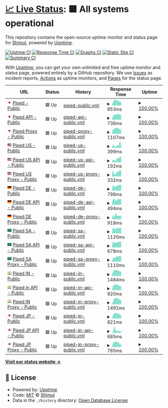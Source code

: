 # [📈 Live Status](https://status.piped.shimul.me): <!--live status--> **🟩 All systems operational**

This repository contains the open-source uptime monitor and status page for [Shimul](https://status.piped.shimul.me), powered by [Upptime](https://github.com/upptime/upptime).

[![Uptime CI](https://github.com/shimuldn/status-piped/workflows/Uptime%20CI/badge.svg)](https://github.com/shimuldn/status-piped/actions?query=workflow%3A%22Uptime+CI%22)
[![Response Time CI](https://github.com/shimuldn/status-piped/workflows/Response%20Time%20CI/badge.svg)](https://github.com/shimuldn/status-piped/actions?query=workflow%3A%22Response+Time+CI%22)
[![Graphs CI](https://github.com/shimuldn/status-piped/workflows/Graphs%20CI/badge.svg)](https://github.com/shimuldn/status-piped/actions?query=workflow%3A%22Graphs+CI%22)
[![Static Site CI](https://github.com/shimuldn/status-piped/workflows/Static%20Site%20CI/badge.svg)](https://github.com/shimuldn/status-piped/actions?query=workflow%3A%22Static+Site+CI%22)
[![Summary CI](https://github.com/shimuldn/status-piped/workflows/Summary%20CI/badge.svg)](https://github.com/shimuldn/status-piped/actions?query=workflow%3A%22Summary+CI%22)

With [Upptime](https://upptime.js.org), you can get your own unlimited and free uptime monitor and status page, powered entirely by a GitHub repository. We use [Issues](https://github.com/shimuldn/status-piped/issues) as incident reports, [Actions](https://github.com/shimuldn/status-piped/actions) as uptime monitors, and [Pages](https://status.piped.shimul.me) for the status page.

<!--start: status pages-->
<!-- This summary is generated by Upptime (https://github.com/upptime/upptime) -->
<!-- Do not edit this manually, your changes will be overwritten -->
<!-- prettier-ignore -->
| URL | Status | History | Response Time | Uptime |
| --- | ------ | ------- | ------------- | ------ |
| <img alt="" src="https://raw.githubusercontent.com/kreativekorp/vexillo/master/artwork/vexillo/pvb160/jp.png" height="13"> [Piped - Public](http://piped.shimul.me) | 🟩 Up | [piped-public.yml](https://github.com/shimuldn/status-piped/commits/HEAD/history/piped-public.yml) | <details><summary><img alt="Response time graph" src="./graphs/piped-public/response-time-week.png" height="20"> 853ms</summary><br><a href="https://status.piped.shimul.me/history/piped-public"><img alt="Response time 737" src="https://img.shields.io/endpoint?url=https%3A%2F%2Fraw.githubusercontent.com%2Fshimuldn%2Fstatus-piped%2FHEAD%2Fapi%2Fpiped-public%2Fresponse-time.json"></a><br><a href="https://status.piped.shimul.me/history/piped-public"><img alt="24-hour response time 682" src="https://img.shields.io/endpoint?url=https%3A%2F%2Fraw.githubusercontent.com%2Fshimuldn%2Fstatus-piped%2FHEAD%2Fapi%2Fpiped-public%2Fresponse-time-day.json"></a><br><a href="https://status.piped.shimul.me/history/piped-public"><img alt="7-day response time 853" src="https://img.shields.io/endpoint?url=https%3A%2F%2Fraw.githubusercontent.com%2Fshimuldn%2Fstatus-piped%2FHEAD%2Fapi%2Fpiped-public%2Fresponse-time-week.json"></a><br><a href="https://status.piped.shimul.me/history/piped-public"><img alt="30-day response time 707" src="https://img.shields.io/endpoint?url=https%3A%2F%2Fraw.githubusercontent.com%2Fshimuldn%2Fstatus-piped%2FHEAD%2Fapi%2Fpiped-public%2Fresponse-time-month.json"></a><br><a href="https://status.piped.shimul.me/history/piped-public"><img alt="1-year response time 737" src="https://img.shields.io/endpoint?url=https%3A%2F%2Fraw.githubusercontent.com%2Fshimuldn%2Fstatus-piped%2FHEAD%2Fapi%2Fpiped-public%2Fresponse-time-year.json"></a></details> | <details><summary><a href="https://status.piped.shimul.me/history/piped-public">100.00%</a></summary><a href="https://status.piped.shimul.me/history/piped-public"><img alt="All-time uptime 99.95%" src="https://img.shields.io/endpoint?url=https%3A%2F%2Fraw.githubusercontent.com%2Fshimuldn%2Fstatus-piped%2FHEAD%2Fapi%2Fpiped-public%2Fuptime.json"></a><br><a href="https://status.piped.shimul.me/history/piped-public"><img alt="24-hour uptime 100.00%" src="https://img.shields.io/endpoint?url=https%3A%2F%2Fraw.githubusercontent.com%2Fshimuldn%2Fstatus-piped%2FHEAD%2Fapi%2Fpiped-public%2Fuptime-day.json"></a><br><a href="https://status.piped.shimul.me/history/piped-public"><img alt="7-day uptime 100.00%" src="https://img.shields.io/endpoint?url=https%3A%2F%2Fraw.githubusercontent.com%2Fshimuldn%2Fstatus-piped%2FHEAD%2Fapi%2Fpiped-public%2Fuptime-week.json"></a><br><a href="https://status.piped.shimul.me/history/piped-public"><img alt="30-day uptime 99.91%" src="https://img.shields.io/endpoint?url=https%3A%2F%2Fraw.githubusercontent.com%2Fshimuldn%2Fstatus-piped%2FHEAD%2Fapi%2Fpiped-public%2Fuptime-month.json"></a><br><a href="https://status.piped.shimul.me/history/piped-public"><img alt="1-year uptime 99.95%" src="https://img.shields.io/endpoint?url=https%3A%2F%2Fraw.githubusercontent.com%2Fshimuldn%2Fstatus-piped%2FHEAD%2Fapi%2Fpiped-public%2Fuptime-year.json"></a></details>
| <img alt="" src="https://raw.githubusercontent.com/kreativekorp/vexillo/master/artwork/vexillo/pvb160/jp.png" height="13"> [Piped API - Public](https://api-piped.shimul.me/trending) | 🟩 Up | [piped-api-public.yml](https://github.com/shimuldn/status-piped/commits/HEAD/history/piped-api-public.yml) | <details><summary><img alt="Response time graph" src="./graphs/piped-api-public/response-time-week.png" height="20"> 736ms</summary><br><a href="https://status.piped.shimul.me/history/piped-api-public"><img alt="Response time 578" src="https://img.shields.io/endpoint?url=https%3A%2F%2Fraw.githubusercontent.com%2Fshimuldn%2Fstatus-piped%2FHEAD%2Fapi%2Fpiped-api-public%2Fresponse-time.json"></a><br><a href="https://status.piped.shimul.me/history/piped-api-public"><img alt="24-hour response time 672" src="https://img.shields.io/endpoint?url=https%3A%2F%2Fraw.githubusercontent.com%2Fshimuldn%2Fstatus-piped%2FHEAD%2Fapi%2Fpiped-api-public%2Fresponse-time-day.json"></a><br><a href="https://status.piped.shimul.me/history/piped-api-public"><img alt="7-day response time 736" src="https://img.shields.io/endpoint?url=https%3A%2F%2Fraw.githubusercontent.com%2Fshimuldn%2Fstatus-piped%2FHEAD%2Fapi%2Fpiped-api-public%2Fresponse-time-week.json"></a><br><a href="https://status.piped.shimul.me/history/piped-api-public"><img alt="30-day response time 496" src="https://img.shields.io/endpoint?url=https%3A%2F%2Fraw.githubusercontent.com%2Fshimuldn%2Fstatus-piped%2FHEAD%2Fapi%2Fpiped-api-public%2Fresponse-time-month.json"></a><br><a href="https://status.piped.shimul.me/history/piped-api-public"><img alt="1-year response time 578" src="https://img.shields.io/endpoint?url=https%3A%2F%2Fraw.githubusercontent.com%2Fshimuldn%2Fstatus-piped%2FHEAD%2Fapi%2Fpiped-api-public%2Fresponse-time-year.json"></a></details> | <details><summary><a href="https://status.piped.shimul.me/history/piped-api-public">100.00%</a></summary><a href="https://status.piped.shimul.me/history/piped-api-public"><img alt="All-time uptime 99.72%" src="https://img.shields.io/endpoint?url=https%3A%2F%2Fraw.githubusercontent.com%2Fshimuldn%2Fstatus-piped%2FHEAD%2Fapi%2Fpiped-api-public%2Fuptime.json"></a><br><a href="https://status.piped.shimul.me/history/piped-api-public"><img alt="24-hour uptime 100.00%" src="https://img.shields.io/endpoint?url=https%3A%2F%2Fraw.githubusercontent.com%2Fshimuldn%2Fstatus-piped%2FHEAD%2Fapi%2Fpiped-api-public%2Fuptime-day.json"></a><br><a href="https://status.piped.shimul.me/history/piped-api-public"><img alt="7-day uptime 100.00%" src="https://img.shields.io/endpoint?url=https%3A%2F%2Fraw.githubusercontent.com%2Fshimuldn%2Fstatus-piped%2FHEAD%2Fapi%2Fpiped-api-public%2Fuptime-week.json"></a><br><a href="https://status.piped.shimul.me/history/piped-api-public"><img alt="30-day uptime 99.49%" src="https://img.shields.io/endpoint?url=https%3A%2F%2Fraw.githubusercontent.com%2Fshimuldn%2Fstatus-piped%2FHEAD%2Fapi%2Fpiped-api-public%2Fuptime-month.json"></a><br><a href="https://status.piped.shimul.me/history/piped-api-public"><img alt="1-year uptime 99.72%" src="https://img.shields.io/endpoint?url=https%3A%2F%2Fraw.githubusercontent.com%2Fshimuldn%2Fstatus-piped%2FHEAD%2Fapi%2Fpiped-api-public%2Fuptime-year.json"></a></details>
| <img alt="" src="https://raw.githubusercontent.com/kreativekorp/vexillo/master/artwork/vexillo/pvb160/jp.png" height="13"> [Piped Proxy - Public](http://proxy-piped.shimul.me) | 🟩 Up | [piped-proxy-public.yml](https://github.com/shimuldn/status-piped/commits/HEAD/history/piped-proxy-public.yml) | <details><summary><img alt="Response time graph" src="./graphs/piped-proxy-public/response-time-week.png" height="20"> 1107ms</summary><br><a href="https://status.piped.shimul.me/history/piped-proxy-public"><img alt="Response time 826" src="https://img.shields.io/endpoint?url=https%3A%2F%2Fraw.githubusercontent.com%2Fshimuldn%2Fstatus-piped%2FHEAD%2Fapi%2Fpiped-proxy-public%2Fresponse-time.json"></a><br><a href="https://status.piped.shimul.me/history/piped-proxy-public"><img alt="24-hour response time 958" src="https://img.shields.io/endpoint?url=https%3A%2F%2Fraw.githubusercontent.com%2Fshimuldn%2Fstatus-piped%2FHEAD%2Fapi%2Fpiped-proxy-public%2Fresponse-time-day.json"></a><br><a href="https://status.piped.shimul.me/history/piped-proxy-public"><img alt="7-day response time 1107" src="https://img.shields.io/endpoint?url=https%3A%2F%2Fraw.githubusercontent.com%2Fshimuldn%2Fstatus-piped%2FHEAD%2Fapi%2Fpiped-proxy-public%2Fresponse-time-week.json"></a><br><a href="https://status.piped.shimul.me/history/piped-proxy-public"><img alt="30-day response time 716" src="https://img.shields.io/endpoint?url=https%3A%2F%2Fraw.githubusercontent.com%2Fshimuldn%2Fstatus-piped%2FHEAD%2Fapi%2Fpiped-proxy-public%2Fresponse-time-month.json"></a><br><a href="https://status.piped.shimul.me/history/piped-proxy-public"><img alt="1-year response time 826" src="https://img.shields.io/endpoint?url=https%3A%2F%2Fraw.githubusercontent.com%2Fshimuldn%2Fstatus-piped%2FHEAD%2Fapi%2Fpiped-proxy-public%2Fresponse-time-year.json"></a></details> | <details><summary><a href="https://status.piped.shimul.me/history/piped-proxy-public">100.00%</a></summary><a href="https://status.piped.shimul.me/history/piped-proxy-public"><img alt="All-time uptime 99.95%" src="https://img.shields.io/endpoint?url=https%3A%2F%2Fraw.githubusercontent.com%2Fshimuldn%2Fstatus-piped%2FHEAD%2Fapi%2Fpiped-proxy-public%2Fuptime.json"></a><br><a href="https://status.piped.shimul.me/history/piped-proxy-public"><img alt="24-hour uptime 100.00%" src="https://img.shields.io/endpoint?url=https%3A%2F%2Fraw.githubusercontent.com%2Fshimuldn%2Fstatus-piped%2FHEAD%2Fapi%2Fpiped-proxy-public%2Fuptime-day.json"></a><br><a href="https://status.piped.shimul.me/history/piped-proxy-public"><img alt="7-day uptime 100.00%" src="https://img.shields.io/endpoint?url=https%3A%2F%2Fraw.githubusercontent.com%2Fshimuldn%2Fstatus-piped%2FHEAD%2Fapi%2Fpiped-proxy-public%2Fuptime-week.json"></a><br><a href="https://status.piped.shimul.me/history/piped-proxy-public"><img alt="30-day uptime 99.92%" src="https://img.shields.io/endpoint?url=https%3A%2F%2Fraw.githubusercontent.com%2Fshimuldn%2Fstatus-piped%2FHEAD%2Fapi%2Fpiped-proxy-public%2Fuptime-month.json"></a><br><a href="https://status.piped.shimul.me/history/piped-proxy-public"><img alt="1-year uptime 99.95%" src="https://img.shields.io/endpoint?url=https%3A%2F%2Fraw.githubusercontent.com%2Fshimuldn%2Fstatus-piped%2FHEAD%2Fapi%2Fpiped-proxy-public%2Fuptime-year.json"></a></details>
| <img alt="" src="https://raw.githubusercontent.com/kreativekorp/vexillo/master/artwork/vexillo/pvb160/us.png" height="13"> [Piped US - Public](http://us-piped.shimul.me) | 🟩 Up | [piped-us-public.yml](https://github.com/shimuldn/status-piped/commits/HEAD/history/piped-us-public.yml) | <details><summary><img alt="Response time graph" src="./graphs/piped-us-public/response-time-week.png" height="20"> 399ms</summary><br><a href="https://status.piped.shimul.me/history/piped-us-public"><img alt="Response time 302" src="https://img.shields.io/endpoint?url=https%3A%2F%2Fraw.githubusercontent.com%2Fshimuldn%2Fstatus-piped%2FHEAD%2Fapi%2Fpiped-us-public%2Fresponse-time.json"></a><br><a href="https://status.piped.shimul.me/history/piped-us-public"><img alt="24-hour response time 414" src="https://img.shields.io/endpoint?url=https%3A%2F%2Fraw.githubusercontent.com%2Fshimuldn%2Fstatus-piped%2FHEAD%2Fapi%2Fpiped-us-public%2Fresponse-time-day.json"></a><br><a href="https://status.piped.shimul.me/history/piped-us-public"><img alt="7-day response time 399" src="https://img.shields.io/endpoint?url=https%3A%2F%2Fraw.githubusercontent.com%2Fshimuldn%2Fstatus-piped%2FHEAD%2Fapi%2Fpiped-us-public%2Fresponse-time-week.json"></a><br><a href="https://status.piped.shimul.me/history/piped-us-public"><img alt="30-day response time 262" src="https://img.shields.io/endpoint?url=https%3A%2F%2Fraw.githubusercontent.com%2Fshimuldn%2Fstatus-piped%2FHEAD%2Fapi%2Fpiped-us-public%2Fresponse-time-month.json"></a><br><a href="https://status.piped.shimul.me/history/piped-us-public"><img alt="1-year response time 302" src="https://img.shields.io/endpoint?url=https%3A%2F%2Fraw.githubusercontent.com%2Fshimuldn%2Fstatus-piped%2FHEAD%2Fapi%2Fpiped-us-public%2Fresponse-time-year.json"></a></details> | <details><summary><a href="https://status.piped.shimul.me/history/piped-us-public">100.00%</a></summary><a href="https://status.piped.shimul.me/history/piped-us-public"><img alt="All-time uptime 99.96%" src="https://img.shields.io/endpoint?url=https%3A%2F%2Fraw.githubusercontent.com%2Fshimuldn%2Fstatus-piped%2FHEAD%2Fapi%2Fpiped-us-public%2Fuptime.json"></a><br><a href="https://status.piped.shimul.me/history/piped-us-public"><img alt="24-hour uptime 100.00%" src="https://img.shields.io/endpoint?url=https%3A%2F%2Fraw.githubusercontent.com%2Fshimuldn%2Fstatus-piped%2FHEAD%2Fapi%2Fpiped-us-public%2Fuptime-day.json"></a><br><a href="https://status.piped.shimul.me/history/piped-us-public"><img alt="7-day uptime 100.00%" src="https://img.shields.io/endpoint?url=https%3A%2F%2Fraw.githubusercontent.com%2Fshimuldn%2Fstatus-piped%2FHEAD%2Fapi%2Fpiped-us-public%2Fuptime-week.json"></a><br><a href="https://status.piped.shimul.me/history/piped-us-public"><img alt="30-day uptime 99.92%" src="https://img.shields.io/endpoint?url=https%3A%2F%2Fraw.githubusercontent.com%2Fshimuldn%2Fstatus-piped%2FHEAD%2Fapi%2Fpiped-us-public%2Fuptime-month.json"></a><br><a href="https://status.piped.shimul.me/history/piped-us-public"><img alt="1-year uptime 99.96%" src="https://img.shields.io/endpoint?url=https%3A%2F%2Fraw.githubusercontent.com%2Fshimuldn%2Fstatus-piped%2FHEAD%2Fapi%2Fpiped-us-public%2Fuptime-year.json"></a></details>
| <img alt="" src="https://raw.githubusercontent.com/kreativekorp/vexillo/master/artwork/vexillo/pvb160/us.png" height="13"> [Piped US API - Public](https://us-api-piped.shimul.me/trending) | 🟩 Up | [piped-us-api-public.yml](https://github.com/shimuldn/status-piped/commits/HEAD/history/piped-us-api-public.yml) | <details><summary><img alt="Response time graph" src="./graphs/piped-us-api-public/response-time-week.png" height="20"> 192ms</summary><br><a href="https://status.piped.shimul.me/history/piped-us-api-public"><img alt="Response time 149" src="https://img.shields.io/endpoint?url=https%3A%2F%2Fraw.githubusercontent.com%2Fshimuldn%2Fstatus-piped%2FHEAD%2Fapi%2Fpiped-us-api-public%2Fresponse-time.json"></a><br><a href="https://status.piped.shimul.me/history/piped-us-api-public"><img alt="24-hour response time 259" src="https://img.shields.io/endpoint?url=https%3A%2F%2Fraw.githubusercontent.com%2Fshimuldn%2Fstatus-piped%2FHEAD%2Fapi%2Fpiped-us-api-public%2Fresponse-time-day.json"></a><br><a href="https://status.piped.shimul.me/history/piped-us-api-public"><img alt="7-day response time 192" src="https://img.shields.io/endpoint?url=https%3A%2F%2Fraw.githubusercontent.com%2Fshimuldn%2Fstatus-piped%2FHEAD%2Fapi%2Fpiped-us-api-public%2Fresponse-time-week.json"></a><br><a href="https://status.piped.shimul.me/history/piped-us-api-public"><img alt="30-day response time 119" src="https://img.shields.io/endpoint?url=https%3A%2F%2Fraw.githubusercontent.com%2Fshimuldn%2Fstatus-piped%2FHEAD%2Fapi%2Fpiped-us-api-public%2Fresponse-time-month.json"></a><br><a href="https://status.piped.shimul.me/history/piped-us-api-public"><img alt="1-year response time 149" src="https://img.shields.io/endpoint?url=https%3A%2F%2Fraw.githubusercontent.com%2Fshimuldn%2Fstatus-piped%2FHEAD%2Fapi%2Fpiped-us-api-public%2Fresponse-time-year.json"></a></details> | <details><summary><a href="https://status.piped.shimul.me/history/piped-us-api-public">100.00%</a></summary><a href="https://status.piped.shimul.me/history/piped-us-api-public"><img alt="All-time uptime 99.72%" src="https://img.shields.io/endpoint?url=https%3A%2F%2Fraw.githubusercontent.com%2Fshimuldn%2Fstatus-piped%2FHEAD%2Fapi%2Fpiped-us-api-public%2Fuptime.json"></a><br><a href="https://status.piped.shimul.me/history/piped-us-api-public"><img alt="24-hour uptime 100.00%" src="https://img.shields.io/endpoint?url=https%3A%2F%2Fraw.githubusercontent.com%2Fshimuldn%2Fstatus-piped%2FHEAD%2Fapi%2Fpiped-us-api-public%2Fuptime-day.json"></a><br><a href="https://status.piped.shimul.me/history/piped-us-api-public"><img alt="7-day uptime 100.00%" src="https://img.shields.io/endpoint?url=https%3A%2F%2Fraw.githubusercontent.com%2Fshimuldn%2Fstatus-piped%2FHEAD%2Fapi%2Fpiped-us-api-public%2Fuptime-week.json"></a><br><a href="https://status.piped.shimul.me/history/piped-us-api-public"><img alt="30-day uptime 99.50%" src="https://img.shields.io/endpoint?url=https%3A%2F%2Fraw.githubusercontent.com%2Fshimuldn%2Fstatus-piped%2FHEAD%2Fapi%2Fpiped-us-api-public%2Fuptime-month.json"></a><br><a href="https://status.piped.shimul.me/history/piped-us-api-public"><img alt="1-year uptime 99.72%" src="https://img.shields.io/endpoint?url=https%3A%2F%2Fraw.githubusercontent.com%2Fshimuldn%2Fstatus-piped%2FHEAD%2Fapi%2Fpiped-us-api-public%2Fuptime-year.json"></a></details>
| <img alt="" src="https://raw.githubusercontent.com/kreativekorp/vexillo/master/artwork/vexillo/pvb160/us.png" height="13"> [Piped US Proxy - Public](http://us-proxy-piped.shimul.me) | 🟩 Up | [piped-us-proxy-public.yml](https://github.com/shimuldn/status-piped/commits/HEAD/history/piped-us-proxy-public.yml) | <details><summary><img alt="Response time graph" src="./graphs/piped-us-proxy-public/response-time-week.png" height="20"> 332ms</summary><br><a href="https://status.piped.shimul.me/history/piped-us-proxy-public"><img alt="Response time 365" src="https://img.shields.io/endpoint?url=https%3A%2F%2Fraw.githubusercontent.com%2Fshimuldn%2Fstatus-piped%2FHEAD%2Fapi%2Fpiped-us-proxy-public%2Fresponse-time.json"></a><br><a href="https://status.piped.shimul.me/history/piped-us-proxy-public"><img alt="24-hour response time 435" src="https://img.shields.io/endpoint?url=https%3A%2F%2Fraw.githubusercontent.com%2Fshimuldn%2Fstatus-piped%2FHEAD%2Fapi%2Fpiped-us-proxy-public%2Fresponse-time-day.json"></a><br><a href="https://status.piped.shimul.me/history/piped-us-proxy-public"><img alt="7-day response time 332" src="https://img.shields.io/endpoint?url=https%3A%2F%2Fraw.githubusercontent.com%2Fshimuldn%2Fstatus-piped%2FHEAD%2Fapi%2Fpiped-us-proxy-public%2Fresponse-time-week.json"></a><br><a href="https://status.piped.shimul.me/history/piped-us-proxy-public"><img alt="30-day response time 346" src="https://img.shields.io/endpoint?url=https%3A%2F%2Fraw.githubusercontent.com%2Fshimuldn%2Fstatus-piped%2FHEAD%2Fapi%2Fpiped-us-proxy-public%2Fresponse-time-month.json"></a><br><a href="https://status.piped.shimul.me/history/piped-us-proxy-public"><img alt="1-year response time 365" src="https://img.shields.io/endpoint?url=https%3A%2F%2Fraw.githubusercontent.com%2Fshimuldn%2Fstatus-piped%2FHEAD%2Fapi%2Fpiped-us-proxy-public%2Fresponse-time-year.json"></a></details> | <details><summary><a href="https://status.piped.shimul.me/history/piped-us-proxy-public">100.00%</a></summary><a href="https://status.piped.shimul.me/history/piped-us-proxy-public"><img alt="All-time uptime 99.96%" src="https://img.shields.io/endpoint?url=https%3A%2F%2Fraw.githubusercontent.com%2Fshimuldn%2Fstatus-piped%2FHEAD%2Fapi%2Fpiped-us-proxy-public%2Fuptime.json"></a><br><a href="https://status.piped.shimul.me/history/piped-us-proxy-public"><img alt="24-hour uptime 100.00%" src="https://img.shields.io/endpoint?url=https%3A%2F%2Fraw.githubusercontent.com%2Fshimuldn%2Fstatus-piped%2FHEAD%2Fapi%2Fpiped-us-proxy-public%2Fuptime-day.json"></a><br><a href="https://status.piped.shimul.me/history/piped-us-proxy-public"><img alt="7-day uptime 100.00%" src="https://img.shields.io/endpoint?url=https%3A%2F%2Fraw.githubusercontent.com%2Fshimuldn%2Fstatus-piped%2FHEAD%2Fapi%2Fpiped-us-proxy-public%2Fuptime-week.json"></a><br><a href="https://status.piped.shimul.me/history/piped-us-proxy-public"><img alt="30-day uptime 99.92%" src="https://img.shields.io/endpoint?url=https%3A%2F%2Fraw.githubusercontent.com%2Fshimuldn%2Fstatus-piped%2FHEAD%2Fapi%2Fpiped-us-proxy-public%2Fuptime-month.json"></a><br><a href="https://status.piped.shimul.me/history/piped-us-proxy-public"><img alt="1-year uptime 99.96%" src="https://img.shields.io/endpoint?url=https%3A%2F%2Fraw.githubusercontent.com%2Fshimuldn%2Fstatus-piped%2FHEAD%2Fapi%2Fpiped-us-proxy-public%2Fuptime-year.json"></a></details>
| <img alt="" src="https://raw.githubusercontent.com/kreativekorp/vexillo/master/artwork/vexillo/pvb160/de.png" height="13"> [Piped DE - Public](http://de-piped.shimul.me) | 🟩 Up | [piped-de-public.yml](https://github.com/shimuldn/status-piped/commits/HEAD/history/piped-de-public.yml) | <details><summary><img alt="Response time graph" src="./graphs/piped-de-public/response-time-week.png" height="20"> 798ms</summary><br><a href="https://status.piped.shimul.me/history/piped-de-public"><img alt="Response time 677" src="https://img.shields.io/endpoint?url=https%3A%2F%2Fraw.githubusercontent.com%2Fshimuldn%2Fstatus-piped%2FHEAD%2Fapi%2Fpiped-de-public%2Fresponse-time.json"></a><br><a href="https://status.piped.shimul.me/history/piped-de-public"><img alt="24-hour response time 902" src="https://img.shields.io/endpoint?url=https%3A%2F%2Fraw.githubusercontent.com%2Fshimuldn%2Fstatus-piped%2FHEAD%2Fapi%2Fpiped-de-public%2Fresponse-time-day.json"></a><br><a href="https://status.piped.shimul.me/history/piped-de-public"><img alt="7-day response time 798" src="https://img.shields.io/endpoint?url=https%3A%2F%2Fraw.githubusercontent.com%2Fshimuldn%2Fstatus-piped%2FHEAD%2Fapi%2Fpiped-de-public%2Fresponse-time-week.json"></a><br><a href="https://status.piped.shimul.me/history/piped-de-public"><img alt="30-day response time 656" src="https://img.shields.io/endpoint?url=https%3A%2F%2Fraw.githubusercontent.com%2Fshimuldn%2Fstatus-piped%2FHEAD%2Fapi%2Fpiped-de-public%2Fresponse-time-month.json"></a><br><a href="https://status.piped.shimul.me/history/piped-de-public"><img alt="1-year response time 677" src="https://img.shields.io/endpoint?url=https%3A%2F%2Fraw.githubusercontent.com%2Fshimuldn%2Fstatus-piped%2FHEAD%2Fapi%2Fpiped-de-public%2Fresponse-time-year.json"></a></details> | <details><summary><a href="https://status.piped.shimul.me/history/piped-de-public">100.00%</a></summary><a href="https://status.piped.shimul.me/history/piped-de-public"><img alt="All-time uptime 99.96%" src="https://img.shields.io/endpoint?url=https%3A%2F%2Fraw.githubusercontent.com%2Fshimuldn%2Fstatus-piped%2FHEAD%2Fapi%2Fpiped-de-public%2Fuptime.json"></a><br><a href="https://status.piped.shimul.me/history/piped-de-public"><img alt="24-hour uptime 100.00%" src="https://img.shields.io/endpoint?url=https%3A%2F%2Fraw.githubusercontent.com%2Fshimuldn%2Fstatus-piped%2FHEAD%2Fapi%2Fpiped-de-public%2Fuptime-day.json"></a><br><a href="https://status.piped.shimul.me/history/piped-de-public"><img alt="7-day uptime 100.00%" src="https://img.shields.io/endpoint?url=https%3A%2F%2Fraw.githubusercontent.com%2Fshimuldn%2Fstatus-piped%2FHEAD%2Fapi%2Fpiped-de-public%2Fuptime-week.json"></a><br><a href="https://status.piped.shimul.me/history/piped-de-public"><img alt="30-day uptime 99.93%" src="https://img.shields.io/endpoint?url=https%3A%2F%2Fraw.githubusercontent.com%2Fshimuldn%2Fstatus-piped%2FHEAD%2Fapi%2Fpiped-de-public%2Fuptime-month.json"></a><br><a href="https://status.piped.shimul.me/history/piped-de-public"><img alt="1-year uptime 99.96%" src="https://img.shields.io/endpoint?url=https%3A%2F%2Fraw.githubusercontent.com%2Fshimuldn%2Fstatus-piped%2FHEAD%2Fapi%2Fpiped-de-public%2Fuptime-year.json"></a></details>
| <img alt="" src="https://raw.githubusercontent.com/kreativekorp/vexillo/master/artwork/vexillo/pvb160/de.png" height="13"> [Piped DE API - Public](https://de-api-piped.shimul.me/trending) | 🟩 Up | [piped-de-api-public.yml](https://github.com/shimuldn/status-piped/commits/HEAD/history/piped-de-api-public.yml) | <details><summary><img alt="Response time graph" src="./graphs/piped-de-api-public/response-time-week.png" height="20"> 494ms</summary><br><a href="https://status.piped.shimul.me/history/piped-de-api-public"><img alt="Response time 340" src="https://img.shields.io/endpoint?url=https%3A%2F%2Fraw.githubusercontent.com%2Fshimuldn%2Fstatus-piped%2FHEAD%2Fapi%2Fpiped-de-api-public%2Fresponse-time.json"></a><br><a href="https://status.piped.shimul.me/history/piped-de-api-public"><img alt="24-hour response time 515" src="https://img.shields.io/endpoint?url=https%3A%2F%2Fraw.githubusercontent.com%2Fshimuldn%2Fstatus-piped%2FHEAD%2Fapi%2Fpiped-de-api-public%2Fresponse-time-day.json"></a><br><a href="https://status.piped.shimul.me/history/piped-de-api-public"><img alt="7-day response time 494" src="https://img.shields.io/endpoint?url=https%3A%2F%2Fraw.githubusercontent.com%2Fshimuldn%2Fstatus-piped%2FHEAD%2Fapi%2Fpiped-de-api-public%2Fresponse-time-week.json"></a><br><a href="https://status.piped.shimul.me/history/piped-de-api-public"><img alt="30-day response time 316" src="https://img.shields.io/endpoint?url=https%3A%2F%2Fraw.githubusercontent.com%2Fshimuldn%2Fstatus-piped%2FHEAD%2Fapi%2Fpiped-de-api-public%2Fresponse-time-month.json"></a><br><a href="https://status.piped.shimul.me/history/piped-de-api-public"><img alt="1-year response time 340" src="https://img.shields.io/endpoint?url=https%3A%2F%2Fraw.githubusercontent.com%2Fshimuldn%2Fstatus-piped%2FHEAD%2Fapi%2Fpiped-de-api-public%2Fresponse-time-year.json"></a></details> | <details><summary><a href="https://status.piped.shimul.me/history/piped-de-api-public">100.00%</a></summary><a href="https://status.piped.shimul.me/history/piped-de-api-public"><img alt="All-time uptime 99.77%" src="https://img.shields.io/endpoint?url=https%3A%2F%2Fraw.githubusercontent.com%2Fshimuldn%2Fstatus-piped%2FHEAD%2Fapi%2Fpiped-de-api-public%2Fuptime.json"></a><br><a href="https://status.piped.shimul.me/history/piped-de-api-public"><img alt="24-hour uptime 100.00%" src="https://img.shields.io/endpoint?url=https%3A%2F%2Fraw.githubusercontent.com%2Fshimuldn%2Fstatus-piped%2FHEAD%2Fapi%2Fpiped-de-api-public%2Fuptime-day.json"></a><br><a href="https://status.piped.shimul.me/history/piped-de-api-public"><img alt="7-day uptime 100.00%" src="https://img.shields.io/endpoint?url=https%3A%2F%2Fraw.githubusercontent.com%2Fshimuldn%2Fstatus-piped%2FHEAD%2Fapi%2Fpiped-de-api-public%2Fuptime-week.json"></a><br><a href="https://status.piped.shimul.me/history/piped-de-api-public"><img alt="30-day uptime 99.58%" src="https://img.shields.io/endpoint?url=https%3A%2F%2Fraw.githubusercontent.com%2Fshimuldn%2Fstatus-piped%2FHEAD%2Fapi%2Fpiped-de-api-public%2Fuptime-month.json"></a><br><a href="https://status.piped.shimul.me/history/piped-de-api-public"><img alt="1-year uptime 99.77%" src="https://img.shields.io/endpoint?url=https%3A%2F%2Fraw.githubusercontent.com%2Fshimuldn%2Fstatus-piped%2FHEAD%2Fapi%2Fpiped-de-api-public%2Fuptime-year.json"></a></details>
| <img alt="" src="https://raw.githubusercontent.com/kreativekorp/vexillo/master/artwork/vexillo/pvb160/de.png" height="13"> [Piped DE Proxy - Public](http://de-proxy-piped.shimul.me) | 🟩 Up | [piped-de-proxy-public.yml](https://github.com/shimuldn/status-piped/commits/HEAD/history/piped-de-proxy-public.yml) | <details><summary><img alt="Response time graph" src="./graphs/piped-de-proxy-public/response-time-week.png" height="20"> 918ms</summary><br><a href="https://status.piped.shimul.me/history/piped-de-proxy-public"><img alt="Response time 606" src="https://img.shields.io/endpoint?url=https%3A%2F%2Fraw.githubusercontent.com%2Fshimuldn%2Fstatus-piped%2FHEAD%2Fapi%2Fpiped-de-proxy-public%2Fresponse-time.json"></a><br><a href="https://status.piped.shimul.me/history/piped-de-proxy-public"><img alt="24-hour response time 868" src="https://img.shields.io/endpoint?url=https%3A%2F%2Fraw.githubusercontent.com%2Fshimuldn%2Fstatus-piped%2FHEAD%2Fapi%2Fpiped-de-proxy-public%2Fresponse-time-day.json"></a><br><a href="https://status.piped.shimul.me/history/piped-de-proxy-public"><img alt="7-day response time 918" src="https://img.shields.io/endpoint?url=https%3A%2F%2Fraw.githubusercontent.com%2Fshimuldn%2Fstatus-piped%2FHEAD%2Fapi%2Fpiped-de-proxy-public%2Fresponse-time-week.json"></a><br><a href="https://status.piped.shimul.me/history/piped-de-proxy-public"><img alt="30-day response time 580" src="https://img.shields.io/endpoint?url=https%3A%2F%2Fraw.githubusercontent.com%2Fshimuldn%2Fstatus-piped%2FHEAD%2Fapi%2Fpiped-de-proxy-public%2Fresponse-time-month.json"></a><br><a href="https://status.piped.shimul.me/history/piped-de-proxy-public"><img alt="1-year response time 606" src="https://img.shields.io/endpoint?url=https%3A%2F%2Fraw.githubusercontent.com%2Fshimuldn%2Fstatus-piped%2FHEAD%2Fapi%2Fpiped-de-proxy-public%2Fresponse-time-year.json"></a></details> | <details><summary><a href="https://status.piped.shimul.me/history/piped-de-proxy-public">100.00%</a></summary><a href="https://status.piped.shimul.me/history/piped-de-proxy-public"><img alt="All-time uptime 99.96%" src="https://img.shields.io/endpoint?url=https%3A%2F%2Fraw.githubusercontent.com%2Fshimuldn%2Fstatus-piped%2FHEAD%2Fapi%2Fpiped-de-proxy-public%2Fuptime.json"></a><br><a href="https://status.piped.shimul.me/history/piped-de-proxy-public"><img alt="24-hour uptime 100.00%" src="https://img.shields.io/endpoint?url=https%3A%2F%2Fraw.githubusercontent.com%2Fshimuldn%2Fstatus-piped%2FHEAD%2Fapi%2Fpiped-de-proxy-public%2Fuptime-day.json"></a><br><a href="https://status.piped.shimul.me/history/piped-de-proxy-public"><img alt="7-day uptime 100.00%" src="https://img.shields.io/endpoint?url=https%3A%2F%2Fraw.githubusercontent.com%2Fshimuldn%2Fstatus-piped%2FHEAD%2Fapi%2Fpiped-de-proxy-public%2Fuptime-week.json"></a><br><a href="https://status.piped.shimul.me/history/piped-de-proxy-public"><img alt="30-day uptime 99.93%" src="https://img.shields.io/endpoint?url=https%3A%2F%2Fraw.githubusercontent.com%2Fshimuldn%2Fstatus-piped%2FHEAD%2Fapi%2Fpiped-de-proxy-public%2Fuptime-month.json"></a><br><a href="https://status.piped.shimul.me/history/piped-de-proxy-public"><img alt="1-year uptime 99.96%" src="https://img.shields.io/endpoint?url=https%3A%2F%2Fraw.githubusercontent.com%2Fshimuldn%2Fstatus-piped%2FHEAD%2Fapi%2Fpiped-de-proxy-public%2Fuptime-year.json"></a></details>
| <img alt="" src="https://raw.githubusercontent.com/kreativekorp/vexillo/master/artwork/vexillo/pvb160/sa.png" height="13"> [Piped SA - Public](http://sa-piped.shimul.me) | 🟩 Up | [piped-sa-public.yml](https://github.com/shimuldn/status-piped/commits/HEAD/history/piped-sa-public.yml) | <details><summary><img alt="Response time graph" src="./graphs/piped-sa-public/response-time-week.png" height="20"> 1120ms</summary><br><a href="https://status.piped.shimul.me/history/piped-sa-public"><img alt="Response time 851" src="https://img.shields.io/endpoint?url=https%3A%2F%2Fraw.githubusercontent.com%2Fshimuldn%2Fstatus-piped%2FHEAD%2Fapi%2Fpiped-sa-public%2Fresponse-time.json"></a><br><a href="https://status.piped.shimul.me/history/piped-sa-public"><img alt="24-hour response time 1207" src="https://img.shields.io/endpoint?url=https%3A%2F%2Fraw.githubusercontent.com%2Fshimuldn%2Fstatus-piped%2FHEAD%2Fapi%2Fpiped-sa-public%2Fresponse-time-day.json"></a><br><a href="https://status.piped.shimul.me/history/piped-sa-public"><img alt="7-day response time 1120" src="https://img.shields.io/endpoint?url=https%3A%2F%2Fraw.githubusercontent.com%2Fshimuldn%2Fstatus-piped%2FHEAD%2Fapi%2Fpiped-sa-public%2Fresponse-time-week.json"></a><br><a href="https://status.piped.shimul.me/history/piped-sa-public"><img alt="30-day response time 787" src="https://img.shields.io/endpoint?url=https%3A%2F%2Fraw.githubusercontent.com%2Fshimuldn%2Fstatus-piped%2FHEAD%2Fapi%2Fpiped-sa-public%2Fresponse-time-month.json"></a><br><a href="https://status.piped.shimul.me/history/piped-sa-public"><img alt="1-year response time 851" src="https://img.shields.io/endpoint?url=https%3A%2F%2Fraw.githubusercontent.com%2Fshimuldn%2Fstatus-piped%2FHEAD%2Fapi%2Fpiped-sa-public%2Fresponse-time-year.json"></a></details> | <details><summary><a href="https://status.piped.shimul.me/history/piped-sa-public">100.00%</a></summary><a href="https://status.piped.shimul.me/history/piped-sa-public"><img alt="All-time uptime 99.96%" src="https://img.shields.io/endpoint?url=https%3A%2F%2Fraw.githubusercontent.com%2Fshimuldn%2Fstatus-piped%2FHEAD%2Fapi%2Fpiped-sa-public%2Fuptime.json"></a><br><a href="https://status.piped.shimul.me/history/piped-sa-public"><img alt="24-hour uptime 100.00%" src="https://img.shields.io/endpoint?url=https%3A%2F%2Fraw.githubusercontent.com%2Fshimuldn%2Fstatus-piped%2FHEAD%2Fapi%2Fpiped-sa-public%2Fuptime-day.json"></a><br><a href="https://status.piped.shimul.me/history/piped-sa-public"><img alt="7-day uptime 100.00%" src="https://img.shields.io/endpoint?url=https%3A%2F%2Fraw.githubusercontent.com%2Fshimuldn%2Fstatus-piped%2FHEAD%2Fapi%2Fpiped-sa-public%2Fuptime-week.json"></a><br><a href="https://status.piped.shimul.me/history/piped-sa-public"><img alt="30-day uptime 99.94%" src="https://img.shields.io/endpoint?url=https%3A%2F%2Fraw.githubusercontent.com%2Fshimuldn%2Fstatus-piped%2FHEAD%2Fapi%2Fpiped-sa-public%2Fuptime-month.json"></a><br><a href="https://status.piped.shimul.me/history/piped-sa-public"><img alt="1-year uptime 99.96%" src="https://img.shields.io/endpoint?url=https%3A%2F%2Fraw.githubusercontent.com%2Fshimuldn%2Fstatus-piped%2FHEAD%2Fapi%2Fpiped-sa-public%2Fuptime-year.json"></a></details>
| <img alt="" src="https://raw.githubusercontent.com/kreativekorp/vexillo/master/artwork/vexillo/pvb160/sa.png" height="13"> [Piped SA API - Public](https://sa-api-piped.shimul.me/trending) | 🟩 Up | [piped-sa-api-public.yml](https://github.com/shimuldn/status-piped/commits/HEAD/history/piped-sa-api-public.yml) | <details><summary><img alt="Response time graph" src="./graphs/piped-sa-api-public/response-time-week.png" height="20"> 678ms</summary><br><a href="https://status.piped.shimul.me/history/piped-sa-api-public"><img alt="Response time 466" src="https://img.shields.io/endpoint?url=https%3A%2F%2Fraw.githubusercontent.com%2Fshimuldn%2Fstatus-piped%2FHEAD%2Fapi%2Fpiped-sa-api-public%2Fresponse-time.json"></a><br><a href="https://status.piped.shimul.me/history/piped-sa-api-public"><img alt="24-hour response time 726" src="https://img.shields.io/endpoint?url=https%3A%2F%2Fraw.githubusercontent.com%2Fshimuldn%2Fstatus-piped%2FHEAD%2Fapi%2Fpiped-sa-api-public%2Fresponse-time-day.json"></a><br><a href="https://status.piped.shimul.me/history/piped-sa-api-public"><img alt="7-day response time 678" src="https://img.shields.io/endpoint?url=https%3A%2F%2Fraw.githubusercontent.com%2Fshimuldn%2Fstatus-piped%2FHEAD%2Fapi%2Fpiped-sa-api-public%2Fresponse-time-week.json"></a><br><a href="https://status.piped.shimul.me/history/piped-sa-api-public"><img alt="30-day response time 432" src="https://img.shields.io/endpoint?url=https%3A%2F%2Fraw.githubusercontent.com%2Fshimuldn%2Fstatus-piped%2FHEAD%2Fapi%2Fpiped-sa-api-public%2Fresponse-time-month.json"></a><br><a href="https://status.piped.shimul.me/history/piped-sa-api-public"><img alt="1-year response time 466" src="https://img.shields.io/endpoint?url=https%3A%2F%2Fraw.githubusercontent.com%2Fshimuldn%2Fstatus-piped%2FHEAD%2Fapi%2Fpiped-sa-api-public%2Fresponse-time-year.json"></a></details> | <details><summary><a href="https://status.piped.shimul.me/history/piped-sa-api-public">100.00%</a></summary><a href="https://status.piped.shimul.me/history/piped-sa-api-public"><img alt="All-time uptime 99.33%" src="https://img.shields.io/endpoint?url=https%3A%2F%2Fraw.githubusercontent.com%2Fshimuldn%2Fstatus-piped%2FHEAD%2Fapi%2Fpiped-sa-api-public%2Fuptime.json"></a><br><a href="https://status.piped.shimul.me/history/piped-sa-api-public"><img alt="24-hour uptime 100.00%" src="https://img.shields.io/endpoint?url=https%3A%2F%2Fraw.githubusercontent.com%2Fshimuldn%2Fstatus-piped%2FHEAD%2Fapi%2Fpiped-sa-api-public%2Fuptime-day.json"></a><br><a href="https://status.piped.shimul.me/history/piped-sa-api-public"><img alt="7-day uptime 100.00%" src="https://img.shields.io/endpoint?url=https%3A%2F%2Fraw.githubusercontent.com%2Fshimuldn%2Fstatus-piped%2FHEAD%2Fapi%2Fpiped-sa-api-public%2Fuptime-week.json"></a><br><a href="https://status.piped.shimul.me/history/piped-sa-api-public"><img alt="30-day uptime 98.78%" src="https://img.shields.io/endpoint?url=https%3A%2F%2Fraw.githubusercontent.com%2Fshimuldn%2Fstatus-piped%2FHEAD%2Fapi%2Fpiped-sa-api-public%2Fuptime-month.json"></a><br><a href="https://status.piped.shimul.me/history/piped-sa-api-public"><img alt="1-year uptime 99.33%" src="https://img.shields.io/endpoint?url=https%3A%2F%2Fraw.githubusercontent.com%2Fshimuldn%2Fstatus-piped%2FHEAD%2Fapi%2Fpiped-sa-api-public%2Fuptime-year.json"></a></details>
| <img alt="" src="https://raw.githubusercontent.com/kreativekorp/vexillo/master/artwork/vexillo/pvb160/sa.png" height="13"> [Piped SA Proxy - Public](http://sa-proxy-piped.shimul.me) | 🟩 Up | [piped-sa-proxy-public.yml](https://github.com/shimuldn/status-piped/commits/HEAD/history/piped-sa-proxy-public.yml) | <details><summary><img alt="Response time graph" src="./graphs/piped-sa-proxy-public/response-time-week.png" height="20"> 1110ms</summary><br><a href="https://status.piped.shimul.me/history/piped-sa-proxy-public"><img alt="Response time 841" src="https://img.shields.io/endpoint?url=https%3A%2F%2Fraw.githubusercontent.com%2Fshimuldn%2Fstatus-piped%2FHEAD%2Fapi%2Fpiped-sa-proxy-public%2Fresponse-time.json"></a><br><a href="https://status.piped.shimul.me/history/piped-sa-proxy-public"><img alt="24-hour response time 1193" src="https://img.shields.io/endpoint?url=https%3A%2F%2Fraw.githubusercontent.com%2Fshimuldn%2Fstatus-piped%2FHEAD%2Fapi%2Fpiped-sa-proxy-public%2Fresponse-time-day.json"></a><br><a href="https://status.piped.shimul.me/history/piped-sa-proxy-public"><img alt="7-day response time 1110" src="https://img.shields.io/endpoint?url=https%3A%2F%2Fraw.githubusercontent.com%2Fshimuldn%2Fstatus-piped%2FHEAD%2Fapi%2Fpiped-sa-proxy-public%2Fresponse-time-week.json"></a><br><a href="https://status.piped.shimul.me/history/piped-sa-proxy-public"><img alt="30-day response time 798" src="https://img.shields.io/endpoint?url=https%3A%2F%2Fraw.githubusercontent.com%2Fshimuldn%2Fstatus-piped%2FHEAD%2Fapi%2Fpiped-sa-proxy-public%2Fresponse-time-month.json"></a><br><a href="https://status.piped.shimul.me/history/piped-sa-proxy-public"><img alt="1-year response time 841" src="https://img.shields.io/endpoint?url=https%3A%2F%2Fraw.githubusercontent.com%2Fshimuldn%2Fstatus-piped%2FHEAD%2Fapi%2Fpiped-sa-proxy-public%2Fresponse-time-year.json"></a></details> | <details><summary><a href="https://status.piped.shimul.me/history/piped-sa-proxy-public">100.00%</a></summary><a href="https://status.piped.shimul.me/history/piped-sa-proxy-public"><img alt="All-time uptime 99.97%" src="https://img.shields.io/endpoint?url=https%3A%2F%2Fraw.githubusercontent.com%2Fshimuldn%2Fstatus-piped%2FHEAD%2Fapi%2Fpiped-sa-proxy-public%2Fuptime.json"></a><br><a href="https://status.piped.shimul.me/history/piped-sa-proxy-public"><img alt="24-hour uptime 100.00%" src="https://img.shields.io/endpoint?url=https%3A%2F%2Fraw.githubusercontent.com%2Fshimuldn%2Fstatus-piped%2FHEAD%2Fapi%2Fpiped-sa-proxy-public%2Fuptime-day.json"></a><br><a href="https://status.piped.shimul.me/history/piped-sa-proxy-public"><img alt="7-day uptime 100.00%" src="https://img.shields.io/endpoint?url=https%3A%2F%2Fraw.githubusercontent.com%2Fshimuldn%2Fstatus-piped%2FHEAD%2Fapi%2Fpiped-sa-proxy-public%2Fuptime-week.json"></a><br><a href="https://status.piped.shimul.me/history/piped-sa-proxy-public"><img alt="30-day uptime 99.94%" src="https://img.shields.io/endpoint?url=https%3A%2F%2Fraw.githubusercontent.com%2Fshimuldn%2Fstatus-piped%2FHEAD%2Fapi%2Fpiped-sa-proxy-public%2Fuptime-month.json"></a><br><a href="https://status.piped.shimul.me/history/piped-sa-proxy-public"><img alt="1-year uptime 99.97%" src="https://img.shields.io/endpoint?url=https%3A%2F%2Fraw.githubusercontent.com%2Fshimuldn%2Fstatus-piped%2FHEAD%2Fapi%2Fpiped-sa-proxy-public%2Fuptime-year.json"></a></details>
| <img alt="" src="https://raw.githubusercontent.com/kreativekorp/vexillo/master/artwork/vexillo/pvb160/in.png" height="13"> [Piped IN - Public](http://in-piped.shimul.me) | 🟩 Up | [piped-in-public.yml](https://github.com/shimuldn/status-piped/commits/HEAD/history/piped-in-public.yml) | <details><summary><img alt="Response time graph" src="./graphs/piped-in-public/response-time-week.png" height="20"> 1484ms</summary><br><a href="https://status.piped.shimul.me/history/piped-in-public"><img alt="Response time 1163" src="https://img.shields.io/endpoint?url=https%3A%2F%2Fraw.githubusercontent.com%2Fshimuldn%2Fstatus-piped%2FHEAD%2Fapi%2Fpiped-in-public%2Fresponse-time.json"></a><br><a href="https://status.piped.shimul.me/history/piped-in-public"><img alt="24-hour response time 1290" src="https://img.shields.io/endpoint?url=https%3A%2F%2Fraw.githubusercontent.com%2Fshimuldn%2Fstatus-piped%2FHEAD%2Fapi%2Fpiped-in-public%2Fresponse-time-day.json"></a><br><a href="https://status.piped.shimul.me/history/piped-in-public"><img alt="7-day response time 1484" src="https://img.shields.io/endpoint?url=https%3A%2F%2Fraw.githubusercontent.com%2Fshimuldn%2Fstatus-piped%2FHEAD%2Fapi%2Fpiped-in-public%2Fresponse-time-week.json"></a><br><a href="https://status.piped.shimul.me/history/piped-in-public"><img alt="30-day response time 1052" src="https://img.shields.io/endpoint?url=https%3A%2F%2Fraw.githubusercontent.com%2Fshimuldn%2Fstatus-piped%2FHEAD%2Fapi%2Fpiped-in-public%2Fresponse-time-month.json"></a><br><a href="https://status.piped.shimul.me/history/piped-in-public"><img alt="1-year response time 1163" src="https://img.shields.io/endpoint?url=https%3A%2F%2Fraw.githubusercontent.com%2Fshimuldn%2Fstatus-piped%2FHEAD%2Fapi%2Fpiped-in-public%2Fresponse-time-year.json"></a></details> | <details><summary><a href="https://status.piped.shimul.me/history/piped-in-public">100.00%</a></summary><a href="https://status.piped.shimul.me/history/piped-in-public"><img alt="All-time uptime 99.97%" src="https://img.shields.io/endpoint?url=https%3A%2F%2Fraw.githubusercontent.com%2Fshimuldn%2Fstatus-piped%2FHEAD%2Fapi%2Fpiped-in-public%2Fuptime.json"></a><br><a href="https://status.piped.shimul.me/history/piped-in-public"><img alt="24-hour uptime 100.00%" src="https://img.shields.io/endpoint?url=https%3A%2F%2Fraw.githubusercontent.com%2Fshimuldn%2Fstatus-piped%2FHEAD%2Fapi%2Fpiped-in-public%2Fuptime-day.json"></a><br><a href="https://status.piped.shimul.me/history/piped-in-public"><img alt="7-day uptime 100.00%" src="https://img.shields.io/endpoint?url=https%3A%2F%2Fraw.githubusercontent.com%2Fshimuldn%2Fstatus-piped%2FHEAD%2Fapi%2Fpiped-in-public%2Fuptime-week.json"></a><br><a href="https://status.piped.shimul.me/history/piped-in-public"><img alt="30-day uptime 99.94%" src="https://img.shields.io/endpoint?url=https%3A%2F%2Fraw.githubusercontent.com%2Fshimuldn%2Fstatus-piped%2FHEAD%2Fapi%2Fpiped-in-public%2Fuptime-month.json"></a><br><a href="https://status.piped.shimul.me/history/piped-in-public"><img alt="1-year uptime 99.97%" src="https://img.shields.io/endpoint?url=https%3A%2F%2Fraw.githubusercontent.com%2Fshimuldn%2Fstatus-piped%2FHEAD%2Fapi%2Fpiped-in-public%2Fuptime-year.json"></a></details>
| <img alt="" src="https://raw.githubusercontent.com/kreativekorp/vexillo/master/artwork/vexillo/pvb160/in.png" height="13"> [Piped In API - Public](https://in-api-piped.shimul.me/trending) | 🟩 Up | [piped-in-api-public.yml](https://github.com/shimuldn/status-piped/commits/HEAD/history/piped-in-api-public.yml) | <details><summary><img alt="Response time graph" src="./graphs/piped-in-api-public/response-time-week.png" height="20"> 920ms</summary><br><a href="https://status.piped.shimul.me/history/piped-in-api-public"><img alt="Response time 703" src="https://img.shields.io/endpoint?url=https%3A%2F%2Fraw.githubusercontent.com%2Fshimuldn%2Fstatus-piped%2FHEAD%2Fapi%2Fpiped-in-api-public%2Fresponse-time.json"></a><br><a href="https://status.piped.shimul.me/history/piped-in-api-public"><img alt="24-hour response time 762" src="https://img.shields.io/endpoint?url=https%3A%2F%2Fraw.githubusercontent.com%2Fshimuldn%2Fstatus-piped%2FHEAD%2Fapi%2Fpiped-in-api-public%2Fresponse-time-day.json"></a><br><a href="https://status.piped.shimul.me/history/piped-in-api-public"><img alt="7-day response time 920" src="https://img.shields.io/endpoint?url=https%3A%2F%2Fraw.githubusercontent.com%2Fshimuldn%2Fstatus-piped%2FHEAD%2Fapi%2Fpiped-in-api-public%2Fresponse-time-week.json"></a><br><a href="https://status.piped.shimul.me/history/piped-in-api-public"><img alt="30-day response time 649" src="https://img.shields.io/endpoint?url=https%3A%2F%2Fraw.githubusercontent.com%2Fshimuldn%2Fstatus-piped%2FHEAD%2Fapi%2Fpiped-in-api-public%2Fresponse-time-month.json"></a><br><a href="https://status.piped.shimul.me/history/piped-in-api-public"><img alt="1-year response time 703" src="https://img.shields.io/endpoint?url=https%3A%2F%2Fraw.githubusercontent.com%2Fshimuldn%2Fstatus-piped%2FHEAD%2Fapi%2Fpiped-in-api-public%2Fresponse-time-year.json"></a></details> | <details><summary><a href="https://status.piped.shimul.me/history/piped-in-api-public">100.00%</a></summary><a href="https://status.piped.shimul.me/history/piped-in-api-public"><img alt="All-time uptime 99.41%" src="https://img.shields.io/endpoint?url=https%3A%2F%2Fraw.githubusercontent.com%2Fshimuldn%2Fstatus-piped%2FHEAD%2Fapi%2Fpiped-in-api-public%2Fuptime.json"></a><br><a href="https://status.piped.shimul.me/history/piped-in-api-public"><img alt="24-hour uptime 100.00%" src="https://img.shields.io/endpoint?url=https%3A%2F%2Fraw.githubusercontent.com%2Fshimuldn%2Fstatus-piped%2FHEAD%2Fapi%2Fpiped-in-api-public%2Fuptime-day.json"></a><br><a href="https://status.piped.shimul.me/history/piped-in-api-public"><img alt="7-day uptime 100.00%" src="https://img.shields.io/endpoint?url=https%3A%2F%2Fraw.githubusercontent.com%2Fshimuldn%2Fstatus-piped%2FHEAD%2Fapi%2Fpiped-in-api-public%2Fuptime-week.json"></a><br><a href="https://status.piped.shimul.me/history/piped-in-api-public"><img alt="30-day uptime 98.93%" src="https://img.shields.io/endpoint?url=https%3A%2F%2Fraw.githubusercontent.com%2Fshimuldn%2Fstatus-piped%2FHEAD%2Fapi%2Fpiped-in-api-public%2Fuptime-month.json"></a><br><a href="https://status.piped.shimul.me/history/piped-in-api-public"><img alt="1-year uptime 99.41%" src="https://img.shields.io/endpoint?url=https%3A%2F%2Fraw.githubusercontent.com%2Fshimuldn%2Fstatus-piped%2FHEAD%2Fapi%2Fpiped-in-api-public%2Fuptime-year.json"></a></details>
| <img alt="" src="https://raw.githubusercontent.com/kreativekorp/vexillo/master/artwork/vexillo/pvb160/in.png" height="13"> [Piped IN Proxy - Public](http://in-proxy-piped.shimul.me) | 🟩 Up | [piped-in-proxy-public.yml](https://github.com/shimuldn/status-piped/commits/HEAD/history/piped-in-proxy-public.yml) | <details><summary><img alt="Response time graph" src="./graphs/piped-in-proxy-public/response-time-week.png" height="20"> 1491ms</summary><br><a href="https://status.piped.shimul.me/history/piped-in-proxy-public"><img alt="Response time 1210" src="https://img.shields.io/endpoint?url=https%3A%2F%2Fraw.githubusercontent.com%2Fshimuldn%2Fstatus-piped%2FHEAD%2Fapi%2Fpiped-in-proxy-public%2Fresponse-time.json"></a><br><a href="https://status.piped.shimul.me/history/piped-in-proxy-public"><img alt="24-hour response time 1295" src="https://img.shields.io/endpoint?url=https%3A%2F%2Fraw.githubusercontent.com%2Fshimuldn%2Fstatus-piped%2FHEAD%2Fapi%2Fpiped-in-proxy-public%2Fresponse-time-day.json"></a><br><a href="https://status.piped.shimul.me/history/piped-in-proxy-public"><img alt="7-day response time 1491" src="https://img.shields.io/endpoint?url=https%3A%2F%2Fraw.githubusercontent.com%2Fshimuldn%2Fstatus-piped%2FHEAD%2Fapi%2Fpiped-in-proxy-public%2Fresponse-time-week.json"></a><br><a href="https://status.piped.shimul.me/history/piped-in-proxy-public"><img alt="30-day response time 1100" src="https://img.shields.io/endpoint?url=https%3A%2F%2Fraw.githubusercontent.com%2Fshimuldn%2Fstatus-piped%2FHEAD%2Fapi%2Fpiped-in-proxy-public%2Fresponse-time-month.json"></a><br><a href="https://status.piped.shimul.me/history/piped-in-proxy-public"><img alt="1-year response time 1210" src="https://img.shields.io/endpoint?url=https%3A%2F%2Fraw.githubusercontent.com%2Fshimuldn%2Fstatus-piped%2FHEAD%2Fapi%2Fpiped-in-proxy-public%2Fresponse-time-year.json"></a></details> | <details><summary><a href="https://status.piped.shimul.me/history/piped-in-proxy-public">100.00%</a></summary><a href="https://status.piped.shimul.me/history/piped-in-proxy-public"><img alt="All-time uptime 99.97%" src="https://img.shields.io/endpoint?url=https%3A%2F%2Fraw.githubusercontent.com%2Fshimuldn%2Fstatus-piped%2FHEAD%2Fapi%2Fpiped-in-proxy-public%2Fuptime.json"></a><br><a href="https://status.piped.shimul.me/history/piped-in-proxy-public"><img alt="24-hour uptime 100.00%" src="https://img.shields.io/endpoint?url=https%3A%2F%2Fraw.githubusercontent.com%2Fshimuldn%2Fstatus-piped%2FHEAD%2Fapi%2Fpiped-in-proxy-public%2Fuptime-day.json"></a><br><a href="https://status.piped.shimul.me/history/piped-in-proxy-public"><img alt="7-day uptime 100.00%" src="https://img.shields.io/endpoint?url=https%3A%2F%2Fraw.githubusercontent.com%2Fshimuldn%2Fstatus-piped%2FHEAD%2Fapi%2Fpiped-in-proxy-public%2Fuptime-week.json"></a><br><a href="https://status.piped.shimul.me/history/piped-in-proxy-public"><img alt="30-day uptime 99.95%" src="https://img.shields.io/endpoint?url=https%3A%2F%2Fraw.githubusercontent.com%2Fshimuldn%2Fstatus-piped%2FHEAD%2Fapi%2Fpiped-in-proxy-public%2Fuptime-month.json"></a><br><a href="https://status.piped.shimul.me/history/piped-in-proxy-public"><img alt="1-year uptime 99.97%" src="https://img.shields.io/endpoint?url=https%3A%2F%2Fraw.githubusercontent.com%2Fshimuldn%2Fstatus-piped%2FHEAD%2Fapi%2Fpiped-in-proxy-public%2Fuptime-year.json"></a></details>
| <img alt="" src="https://raw.githubusercontent.com/kreativekorp/vexillo/master/artwork/vexillo/pvb160/jp.png" height="13"> [Piped JP - Public](http://jp-piped.shimul.me) | 🟩 Up | [piped-jp-public.yml](https://github.com/shimuldn/status-piped/commits/HEAD/history/piped-jp-public.yml) | <details><summary><img alt="Response time graph" src="./graphs/piped-jp-public/response-time-week.png" height="20"> 821ms</summary><br><a href="https://status.piped.shimul.me/history/piped-jp-public"><img alt="Response time 638" src="https://img.shields.io/endpoint?url=https%3A%2F%2Fraw.githubusercontent.com%2Fshimuldn%2Fstatus-piped%2FHEAD%2Fapi%2Fpiped-jp-public%2Fresponse-time.json"></a><br><a href="https://status.piped.shimul.me/history/piped-jp-public"><img alt="24-hour response time 563" src="https://img.shields.io/endpoint?url=https%3A%2F%2Fraw.githubusercontent.com%2Fshimuldn%2Fstatus-piped%2FHEAD%2Fapi%2Fpiped-jp-public%2Fresponse-time-day.json"></a><br><a href="https://status.piped.shimul.me/history/piped-jp-public"><img alt="7-day response time 821" src="https://img.shields.io/endpoint?url=https%3A%2F%2Fraw.githubusercontent.com%2Fshimuldn%2Fstatus-piped%2FHEAD%2Fapi%2Fpiped-jp-public%2Fresponse-time-week.json"></a><br><a href="https://status.piped.shimul.me/history/piped-jp-public"><img alt="30-day response time 638" src="https://img.shields.io/endpoint?url=https%3A%2F%2Fraw.githubusercontent.com%2Fshimuldn%2Fstatus-piped%2FHEAD%2Fapi%2Fpiped-jp-public%2Fresponse-time-month.json"></a><br><a href="https://status.piped.shimul.me/history/piped-jp-public"><img alt="1-year response time 638" src="https://img.shields.io/endpoint?url=https%3A%2F%2Fraw.githubusercontent.com%2Fshimuldn%2Fstatus-piped%2FHEAD%2Fapi%2Fpiped-jp-public%2Fresponse-time-year.json"></a></details> | <details><summary><a href="https://status.piped.shimul.me/history/piped-jp-public">100.00%</a></summary><a href="https://status.piped.shimul.me/history/piped-jp-public"><img alt="All-time uptime 99.94%" src="https://img.shields.io/endpoint?url=https%3A%2F%2Fraw.githubusercontent.com%2Fshimuldn%2Fstatus-piped%2FHEAD%2Fapi%2Fpiped-jp-public%2Fuptime.json"></a><br><a href="https://status.piped.shimul.me/history/piped-jp-public"><img alt="24-hour uptime 100.00%" src="https://img.shields.io/endpoint?url=https%3A%2F%2Fraw.githubusercontent.com%2Fshimuldn%2Fstatus-piped%2FHEAD%2Fapi%2Fpiped-jp-public%2Fuptime-day.json"></a><br><a href="https://status.piped.shimul.me/history/piped-jp-public"><img alt="7-day uptime 100.00%" src="https://img.shields.io/endpoint?url=https%3A%2F%2Fraw.githubusercontent.com%2Fshimuldn%2Fstatus-piped%2FHEAD%2Fapi%2Fpiped-jp-public%2Fuptime-week.json"></a><br><a href="https://status.piped.shimul.me/history/piped-jp-public"><img alt="30-day uptime 99.94%" src="https://img.shields.io/endpoint?url=https%3A%2F%2Fraw.githubusercontent.com%2Fshimuldn%2Fstatus-piped%2FHEAD%2Fapi%2Fpiped-jp-public%2Fuptime-month.json"></a><br><a href="https://status.piped.shimul.me/history/piped-jp-public"><img alt="1-year uptime 99.94%" src="https://img.shields.io/endpoint?url=https%3A%2F%2Fraw.githubusercontent.com%2Fshimuldn%2Fstatus-piped%2FHEAD%2Fapi%2Fpiped-jp-public%2Fuptime-year.json"></a></details>
| <img alt="" src="https://raw.githubusercontent.com/kreativekorp/vexillo/master/artwork/vexillo/pvb160/jp.png" height="13"> [Piped JP API - Public](https://jp-api-piped.shimul.me/trending) | 🟩 Up | [piped-jp-api-public.yml](https://github.com/shimuldn/status-piped/commits/HEAD/history/piped-jp-api-public.yml) | <details><summary><img alt="Response time graph" src="./graphs/piped-jp-api-public/response-time-week.png" height="20"> 685ms</summary><br><a href="https://status.piped.shimul.me/history/piped-jp-api-public"><img alt="Response time 365" src="https://img.shields.io/endpoint?url=https%3A%2F%2Fraw.githubusercontent.com%2Fshimuldn%2Fstatus-piped%2FHEAD%2Fapi%2Fpiped-jp-api-public%2Fresponse-time.json"></a><br><a href="https://status.piped.shimul.me/history/piped-jp-api-public"><img alt="24-hour response time 430" src="https://img.shields.io/endpoint?url=https%3A%2F%2Fraw.githubusercontent.com%2Fshimuldn%2Fstatus-piped%2FHEAD%2Fapi%2Fpiped-jp-api-public%2Fresponse-time-day.json"></a><br><a href="https://status.piped.shimul.me/history/piped-jp-api-public"><img alt="7-day response time 685" src="https://img.shields.io/endpoint?url=https%3A%2F%2Fraw.githubusercontent.com%2Fshimuldn%2Fstatus-piped%2FHEAD%2Fapi%2Fpiped-jp-api-public%2Fresponse-time-week.json"></a><br><a href="https://status.piped.shimul.me/history/piped-jp-api-public"><img alt="30-day response time 365" src="https://img.shields.io/endpoint?url=https%3A%2F%2Fraw.githubusercontent.com%2Fshimuldn%2Fstatus-piped%2FHEAD%2Fapi%2Fpiped-jp-api-public%2Fresponse-time-month.json"></a><br><a href="https://status.piped.shimul.me/history/piped-jp-api-public"><img alt="1-year response time 365" src="https://img.shields.io/endpoint?url=https%3A%2F%2Fraw.githubusercontent.com%2Fshimuldn%2Fstatus-piped%2FHEAD%2Fapi%2Fpiped-jp-api-public%2Fresponse-time-year.json"></a></details> | <details><summary><a href="https://status.piped.shimul.me/history/piped-jp-api-public">100.00%</a></summary><a href="https://status.piped.shimul.me/history/piped-jp-api-public"><img alt="All-time uptime 99.07%" src="https://img.shields.io/endpoint?url=https%3A%2F%2Fraw.githubusercontent.com%2Fshimuldn%2Fstatus-piped%2FHEAD%2Fapi%2Fpiped-jp-api-public%2Fuptime.json"></a><br><a href="https://status.piped.shimul.me/history/piped-jp-api-public"><img alt="24-hour uptime 100.00%" src="https://img.shields.io/endpoint?url=https%3A%2F%2Fraw.githubusercontent.com%2Fshimuldn%2Fstatus-piped%2FHEAD%2Fapi%2Fpiped-jp-api-public%2Fuptime-day.json"></a><br><a href="https://status.piped.shimul.me/history/piped-jp-api-public"><img alt="7-day uptime 100.00%" src="https://img.shields.io/endpoint?url=https%3A%2F%2Fraw.githubusercontent.com%2Fshimuldn%2Fstatus-piped%2FHEAD%2Fapi%2Fpiped-jp-api-public%2Fuptime-week.json"></a><br><a href="https://status.piped.shimul.me/history/piped-jp-api-public"><img alt="30-day uptime 99.07%" src="https://img.shields.io/endpoint?url=https%3A%2F%2Fraw.githubusercontent.com%2Fshimuldn%2Fstatus-piped%2FHEAD%2Fapi%2Fpiped-jp-api-public%2Fuptime-month.json"></a><br><a href="https://status.piped.shimul.me/history/piped-jp-api-public"><img alt="1-year uptime 99.07%" src="https://img.shields.io/endpoint?url=https%3A%2F%2Fraw.githubusercontent.com%2Fshimuldn%2Fstatus-piped%2FHEAD%2Fapi%2Fpiped-jp-api-public%2Fuptime-year.json"></a></details>
| <img alt="" src="https://raw.githubusercontent.com/kreativekorp/vexillo/master/artwork/vexillo/pvb160/jp.png" height="13"> [Piped JP Proxy - Public](http://jp-proxy-piped.shimul.me) | 🟩 Up | [piped-jp-proxy-public.yml](https://github.com/shimuldn/status-piped/commits/HEAD/history/piped-jp-proxy-public.yml) | <details><summary><img alt="Response time graph" src="./graphs/piped-jp-proxy-public/response-time-week.png" height="20"> 785ms</summary><br><a href="https://status.piped.shimul.me/history/piped-jp-proxy-public"><img alt="Response time 715" src="https://img.shields.io/endpoint?url=https%3A%2F%2Fraw.githubusercontent.com%2Fshimuldn%2Fstatus-piped%2FHEAD%2Fapi%2Fpiped-jp-proxy-public%2Fresponse-time.json"></a><br><a href="https://status.piped.shimul.me/history/piped-jp-proxy-public"><img alt="24-hour response time 569" src="https://img.shields.io/endpoint?url=https%3A%2F%2Fraw.githubusercontent.com%2Fshimuldn%2Fstatus-piped%2FHEAD%2Fapi%2Fpiped-jp-proxy-public%2Fresponse-time-day.json"></a><br><a href="https://status.piped.shimul.me/history/piped-jp-proxy-public"><img alt="7-day response time 785" src="https://img.shields.io/endpoint?url=https%3A%2F%2Fraw.githubusercontent.com%2Fshimuldn%2Fstatus-piped%2FHEAD%2Fapi%2Fpiped-jp-proxy-public%2Fresponse-time-week.json"></a><br><a href="https://status.piped.shimul.me/history/piped-jp-proxy-public"><img alt="30-day response time 715" src="https://img.shields.io/endpoint?url=https%3A%2F%2Fraw.githubusercontent.com%2Fshimuldn%2Fstatus-piped%2FHEAD%2Fapi%2Fpiped-jp-proxy-public%2Fresponse-time-month.json"></a><br><a href="https://status.piped.shimul.me/history/piped-jp-proxy-public"><img alt="1-year response time 715" src="https://img.shields.io/endpoint?url=https%3A%2F%2Fraw.githubusercontent.com%2Fshimuldn%2Fstatus-piped%2FHEAD%2Fapi%2Fpiped-jp-proxy-public%2Fresponse-time-year.json"></a></details> | <details><summary><a href="https://status.piped.shimul.me/history/piped-jp-proxy-public">100.00%</a></summary><a href="https://status.piped.shimul.me/history/piped-jp-proxy-public"><img alt="All-time uptime 99.94%" src="https://img.shields.io/endpoint?url=https%3A%2F%2Fraw.githubusercontent.com%2Fshimuldn%2Fstatus-piped%2FHEAD%2Fapi%2Fpiped-jp-proxy-public%2Fuptime.json"></a><br><a href="https://status.piped.shimul.me/history/piped-jp-proxy-public"><img alt="24-hour uptime 100.00%" src="https://img.shields.io/endpoint?url=https%3A%2F%2Fraw.githubusercontent.com%2Fshimuldn%2Fstatus-piped%2FHEAD%2Fapi%2Fpiped-jp-proxy-public%2Fuptime-day.json"></a><br><a href="https://status.piped.shimul.me/history/piped-jp-proxy-public"><img alt="7-day uptime 100.00%" src="https://img.shields.io/endpoint?url=https%3A%2F%2Fraw.githubusercontent.com%2Fshimuldn%2Fstatus-piped%2FHEAD%2Fapi%2Fpiped-jp-proxy-public%2Fuptime-week.json"></a><br><a href="https://status.piped.shimul.me/history/piped-jp-proxy-public"><img alt="30-day uptime 99.94%" src="https://img.shields.io/endpoint?url=https%3A%2F%2Fraw.githubusercontent.com%2Fshimuldn%2Fstatus-piped%2FHEAD%2Fapi%2Fpiped-jp-proxy-public%2Fuptime-month.json"></a><br><a href="https://status.piped.shimul.me/history/piped-jp-proxy-public"><img alt="1-year uptime 99.94%" src="https://img.shields.io/endpoint?url=https%3A%2F%2Fraw.githubusercontent.com%2Fshimuldn%2Fstatus-piped%2FHEAD%2Fapi%2Fpiped-jp-proxy-public%2Fuptime-year.json"></a></details>

<!--end: status pages-->

[**Visit our status website →**](https://status.piped.shimul.me)

## 📄 License

- Powered by: [Upptime](https://github.com/upptime/upptime)
- Code: [MIT](./LICENSE) © [Shimul](https://status.piped.shimul.me)
- Data in the `./history` directory: [Open Database License](https://opendatacommons.org/licenses/odbl/1-0/)
